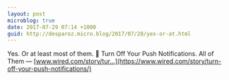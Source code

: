```yaml
---
layout: post
microblog: true
date: 2017-07-29 07:14 +1000
guid: http://desparoz.micro.blog/2017/07/28/yes-or-at.html
---
```

Yes. Or at least most of them. 🔗 Turn Off Your Push Notifications. All of Them — [www.wired.com/story/tur...](https://www.wired.com/story/turn-off-your-push-notifications/)
